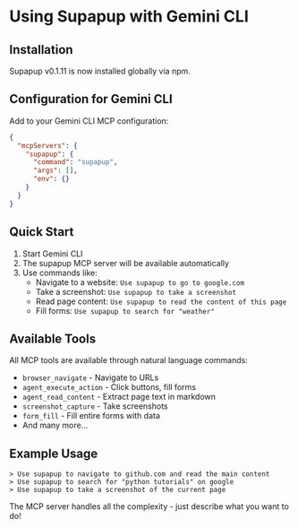 # Using Supapup with Gemini CLI

## Installation
Supapup v0.1.11 is now installed globally via npm.

## Configuration for Gemini CLI

Add to your Gemini CLI MCP configuration:

```json
{
  "mcpServers": {
    "supapup": {
      "command": "supapup",
      "args": [],
      "env": {}
    }
  }
}
```

## Quick Start

1. Start Gemini CLI
2. The supapup MCP server will be available automatically
3. Use commands like:
   - Navigate to a website: `Use supapup to go to google.com`
   - Take a screenshot: `Use supapup to take a screenshot`
   - Read page content: `Use supapup to read the content of this page`
   - Fill forms: `Use supapup to search for "weather"`

## Available Tools

All MCP tools are available through natural language commands:
- `browser_navigate` - Navigate to URLs
- `agent_execute_action` - Click buttons, fill forms
- `agent_read_content` - Extract page text in markdown
- `screenshot_capture` - Take screenshots
- `form_fill` - Fill entire forms with data
- And many more...

## Example Usage

```
> Use supapup to navigate to github.com and read the main content
> Use supapup to search for "python tutorials" on google
> Use supapup to take a screenshot of the current page
```

The MCP server handles all the complexity - just describe what you want to do!